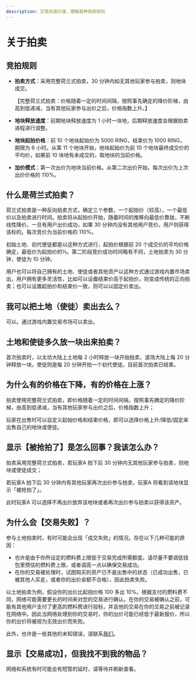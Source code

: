 ```yaml
---
description: 交易创造价值，理解各种拍卖规则
---
```


# 关于拍卖

## 竞拍规则

* **拍卖方式**：采用完整荷兰式拍卖，30 分钟内如无其他玩家参与拍卖，则地块成交。

  【完整荷兰式拍卖：价格随着一定的时间间隔，按照事先确定的降价阶梯，由高到低递减，当有其他玩家参与出价之后，价格指数上升。】

* **地块释放速度**：前期地块释放速度为 1 小时一块地，后期释放速度会根据拍卖进程进行调整。

* **地块起拍价格**：前 10 个地块起始价为 5000 RING，结束价为 1000 RING，期限为 6 小时。从第 11 个地块开始，地块起始价为前 10 个地块最终成交价的平均价，如果前 10 块地有未成交的，取地块的当前价格。

* **加价模式**：第一次出价为地块当前价格。从第二次出价开始，每次出价为上次出价价格的 110%。

## 什么是荷兰式拍卖？

荷兰式拍卖是一种反向拍卖方式，确定三个参数，一个起拍价（较高），一个最低价以及拍卖进行时间。拍卖将从起拍价开始，随着时间的推移向最低价靠拢，不断线性降价。一旦有用户出价成功，如果 30 分钟内没有其他用户竞价。用户则获得该标的。每次竞价为当前价格的 110%。

初始土地、初代使徒都是以这种方式进行，起拍价根据前 20 个成交价的平均价格确定，最低价为起拍价的⅕。第二阶段竞价成功时间略有不同，土地拍卖为 30 分钟，使徒为 10 分钟。

用户也可以将自己拥有的土地、使徒或者其他资产以这种方式通过游戏内置市场卖出，用户拥有更多灵活性，比如可以设置结束价高于起拍价，则变成传统的正向拍卖；也可以设置起拍价和结束价一致，则可以以固定价卖出。

## 我可以把土地（使徒）卖出去么？

可以。通过游戏内置交易市场可以卖出。

## 土地和使徒多久放一块出来拍卖？

首次拍卖时，以太坊大陆上土地每 2 小时释放一块开始拍卖，波场大陆上每 20 分钟释放一块。使徒则是每 20 分钟开拍一个初代使徒。目前首次拍卖已结束。

## 为什么有的价格在下降，有的价格在上涨？

拍卖使用完整荷兰式拍卖，即价格随着一定的时间间隔，按照事先确定的降价阶梯，由高到低递减，当有其他玩家参与出价之后，价格指数上升；

玩家在出售时可以自定义起始价格和结束价格，即可以选择价格上升/降低/固定来出售自己的地块或使徒。

## 显示【被抢拍了】是怎么回事？我该怎么办？

拍卖采用完整荷兰式拍卖，若玩家A 拍下后 30 分钟内无其他玩家参与拍卖，则地块或使徒成交；

若玩家A 拍下后 30 分钟内有其他玩家再次出价参与拍卖，玩家A 将看到该地块显示「被抢拍了」。

此时玩家A 可以选择不再出价放弃该地块或者再次出价参与拍卖以获得该资产。

## 为什么会【交易失败】？

参与土地拍卖时，有时可能会出现「成交失败」的情况。存在以下几种可能的原因：

* 也许是由于你所设定的燃料费上限低于交易完成所需额度。请尽量不要调低钱包里预估的燃料费上限，或者调高一点以确保交易成功。
* 在你的交易被处理时，试图购买的资产已不是出售中的状态（已成功出售，已被其他人买走，或者你的出价金额不合格），因此拍卖失败。

以土地拍卖为例，假设你的出价比起拍价格 100 多出 10%。根据支付的燃料费不同，网络可能需要更长的时间来对您的交易进行确认。在你的交易被确认之前，可能有其他用户支付了更高的燃料费进行投标，并且他的交易在你的交易之前被记录在网络中。因此当网络处理到你的交易时，你的出价可能已经低于最新报价，所以你的出价将被视为无效出价而失败。

此外，也许是一些其他的未知错误，请联系[我们](/overview/feedback-and-support.md)。

## 显示【交易成功】，但我找不到我的物品？

网络和系统有时可能会有短暂的延时，请等待并刷新查看。

